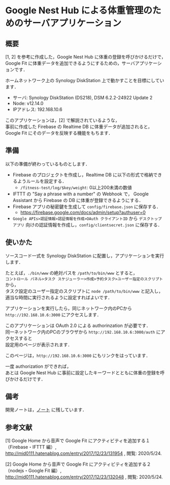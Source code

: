 # Google Nest Hub による体重管理のためのサーバアプリケーション

## 概要

[1, 2] を参考に作成した，Google Nest Hub に体重の登録を呼びかけるだけで，    
Google Fit に体重データを追加できるようにするための，サーバアプリケーションです．

ホームネットワーク上の Synology DiskStation 上で動かすことを目標にしています．

* サーバ: Synology DiskStation (DS218), DSM 6.2.2-24922 Update 2
* Node: v12.14.0
* IPアドレス: 192.168.10.6

このアプリケーションは，[2] で解説されているような，    
事前に作成した Firebase の Realtime DB に体重データが追加されると，    
Google Fit にそのデータを反映する機能をもちます．

## 準備

以下の準備が終わっているものとします．

* Firebase のプロジェクトを作成し，Realtime DB に以下の形式で格納できるようルールを設定する．
  * `/fitness-test/log/$key/weight`: 0以上200未満の数値 
* IFTTT の "Say a phrase with a number" の Webhook で，
  Google Assistant から Firebase の DB に体重が登録できるようにする．
* Firebase アプリの秘密鍵を生成して `config/firebase.json` に保存する．
  * https://firebase.google.com/docs/admin/setup?authuser=0
* `Google APIs>認証情報>認証情報を作成>OAuth クライアントID` から
  `デスクトップ アプリ` 向けの認証情報を作成し，`config/clientsecret.json` に保存する．

## 使いかた

ソースコード一式を Synology DiskStation に配置し，アプリケーションを実行します．

たとえば，`./bin/www` の絶対パスを `/path/to/bin/www` とすると，    
`コントロール パネル>タスク スケジューラー>作成>予約タスク>ユーザー指定のスクリプト` から，    
タスク設定のユーザー指定のスクリプトに `node /path/to/bin/www` と記入し，    
適当な時間に実行されるように設定すればよいです．

アプリケーションを実行したら，同じネットワーク内のPCから    
`http://192.168.10.6:3000` にアクセスします．

このアプリケーションは OAuth 2.0 による authorinzation が必要です．    
同一ネットワーク内のPCのブラウザから `http://192.168.10.6:3000/auth` にアクセスすると    
設定用のページが表示されます．

このページは，`http://192.168.10.6:3000` にもリンクをはっています．

一度 authorization ができれば，    
あとは Google Nest Hub に事前に設定したキーワードとともに体重の登録を呼びかけるだけです．

## 備考

開発ノートは，[ノート](./notes/note.md) に残しています．

## 参考文献
[1] Google Home から音声で Google Fit にアクティビティを追加する１（Firebase・IFTTT 編）, http://mid0111.hatenablog.com/entry/2017/12/23/131954 , 閲覧: 2020/5/24.    

[2] Google Home から音声で Google Fit にアクティビティを追加する２（nodejs・Google Fit 編）, http://mid0111.hatenablog.com/entry/2017/12/23/132048 , 閲覧: 2020/5/24.
